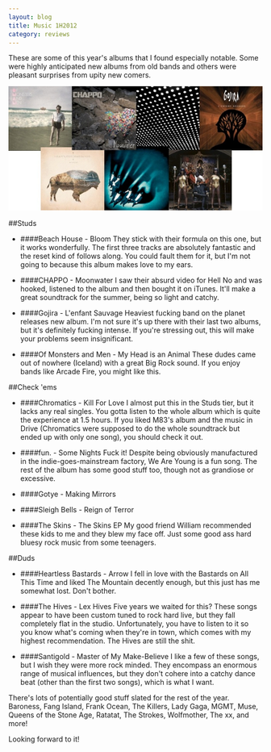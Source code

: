 ```yaml
---
layout: blog
title: Music 1H2012
category: reviews
---
```

These are some of this year's albums that I found especially notable. Some were highly anticipated new albums from old bands and others were pleasant surprises from upity new comers.

<img src="/media/2012-06-27-music-1h2012/covers.jpg" title="Album covers">

##Studs

- ####Beach House - Bloom
They stick with their formula on this one, but it works wonderfully. The first three tracks are absolutely fantastic and the reset kind of follows along. You could fault them for it, but I'm not going to because this album makes love to my ears.

- ####CHAPPO - Moonwater
I saw their absurd video for Hell No and was hooked, listened to the album and then bought it on iTunes. It'll make a great soundtrack for the summer, being so light and catchy.

- ####Gojira - L'enfant Sauvage
Heaviest fucking band on the planet releases new album. I'm not sure it's up there with their last two albums, but it's definitely fucking intense. If you're stressing out, this will make your problems seem insignificant.

- ####Of Monsters and Men - My Head is an Animal
These dudes came out of nowhere (Iceland) with a great Big Rock sound. If you enjoy bands like Arcade Fire, you might like this.

 

##Check 'ems

- ####Chromatics - Kill For Love
I almost put this in the Studs tier, but it lacks any real singles. You gotta listen to the whole album which is quite the experience at 1.5 hours. If you liked M83's album and the music in Drive (Chromatics were supposed to do the whole soundtrack but ended up with only one song), you should check it out.

- ####fun. - Some Nights
Fuck it! Despite being obviously manufactured in the indie-goes-mainstream factory, We Are Young is a fun song. The rest of the album has some good stuff too, though not as grandiose or excessive.

- ####Gotye - Making Mirrors

- ####Sleigh Bells - Reign of Terror

- ####The Skins - The Skins EP
My good friend William recommended these kids to me and they blew my face off. Just some good ass hard bluesy rock music from some teenagers.

 

##Duds

- ####Heartless Bastards - Arrow
I fell in love with the Bastards on All This Time and liked The Mountain decently enough, but this just has me somewhat lost. Don't bother.

- ####The Hives - Lex Hives
Five years we waited for this? These songs appear to have been custom tuned to rock hard live, but they fall completely flat in the studio. Unfortunately, you have to listen to it so you know what's coming when they're in town, which comes with my highest recommendation. The Hives are still the shit.

- ####Santigold - Master of My Make-Believe
I like a few of these songs, but I wish they were more rock minded. They encompass an enormous range of musical influences, but they don't cohere into a catchy dance beat (other than the first two songs), which is what I want.

There's lots of potentially good stuff slated for the rest of the year. Baroness, Fang Island, Frank Ocean, The Killers, Lady Gaga, MGMT, Muse, Queens of the Stone Age, Ratatat, The Strokes, Wolfmother, The xx, and more!

Looking forward to it!